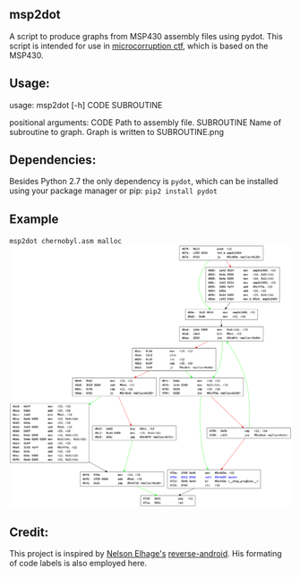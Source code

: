 msp2dot
-------
A script to produce graphs from MSP430 assembly files using pydot. This script is intended for use in [microcorruption ctf](www.microcorruption.com), which is based on the MSP430.

Usage:
------
usage: msp2dot [-h] CODE SUBROUTINE

positional arguments:
  CODE        Path to assembly file.
  SUBROUTINE  Name of subroutine to graph. Graph is written to SUBROUTINE.png

Dependencies:
-------------
Besides Python 2.7 the only dependency is `pydot`, which can be installed using your package manager or pip:
`pip2 install pydot`

Example
-------
`msp2dot chernobyl.asm malloc`
![Alt text](malloc.png "malloc")

Credit:
-------
This project is inspired by [Nelson Elhage's](https://github.com/nelhage) [reverse-android](https://github.com/nelhage/reverse-android). His formating of code labels is also employed here.
